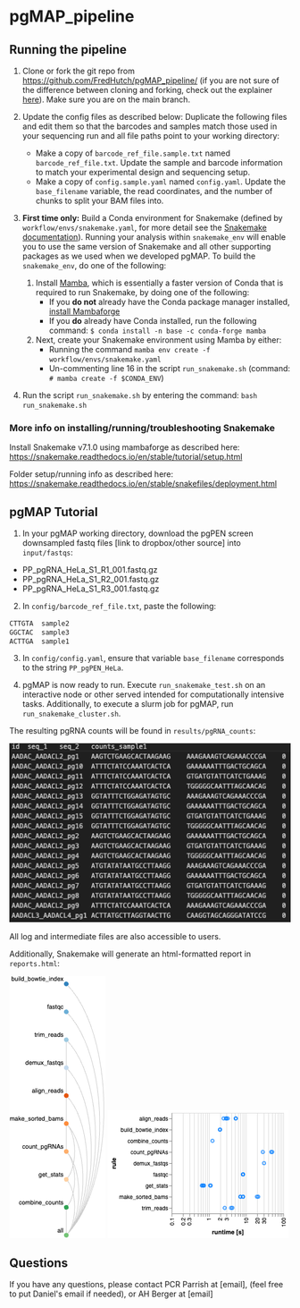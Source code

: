 # pgMAP_pipeline

## Running the pipeline

1. Clone or fork the git repo from https://github.com/FredHutch/pgMAP_pipeline/ (if you are not sure of the difference between cloning and forking, check out the explainer [here](https://github.com/FredHutch/pgMAP_pipeline/)). Make sure you are on the main branch. 


2. Update the config files as described below: Duplicate the following files and edit them so that the barcodes and samples match those used in your sequencing run and all file paths point to your working directory:
    * Make a copy of `barcode_ref_file.sample.txt` named `barcode_ref_file.txt`. Update the sample and barcode information to match your experimental design and sequencing setup. 
    * Make a copy of `config.sample.yaml` named `config.yaml`. Update the `base_filename` variable, the read coordinates, and the number of chunks to split your BAM files into. 


3. **First time only:** Build a Conda environment for Snakemake (defined by `workflow/envs/snakemake.yaml`, for more detail see the [Snakemake documentation](https://snakemake.readthedocs.io/en/stable/getting_started/installation.html)). Running your analysis within `snakemake_env` will enable you to use the same version of Snakemake and all other supporting packages as we used when we developed pgMAP. To build the `snakemake_env`, do one of the following: 
   1. Install [Mamba](https://mamba.readthedocs.io/en/latest/), which is essentially a faster version of Conda that is required to run Snakemake, by doing one of the following:
      * If you **do not** already have the Conda package manager installed, [install Mambaforge](https://github.com/conda-forge/miniforge#mambaforge)
      * If you **do** already have Conda installed, run the following command: `$ conda install -n base -c conda-forge mamba`
   2. Next, create your Snakemake environment using Mamba by either:
      * Running the command `mamba env create -f workflow/envs/snakemake.yaml`
      * Un-commenting line 16 in the script `run_snakemake.sh` (command: `# mamba create -f $CONDA_ENV`)


4. Run the script `run_snakemake.sh` by entering the command: `bash run_snakemake.sh`


### More info on installing/running/troubleshooting Snakemake
Install Snakemake v7.1.0 using mambaforge as described here:
https://snakemake.readthedocs.io/en/stable/tutorial/setup.html

Folder setup/running info as described here:
https://snakemake.readthedocs.io/en/stable/snakefiles/deployment.html

## pgMAP Tutorial
1. In your pgMAP working directory, download the pgPEN screen downsampled fastq files [link to dropbox/other source] into `input/fastqs`:
  * PP_pgRNA_HeLa_S1_R1_001.fastq.gz
  * PP_pgRNA_HeLa_S1_R2_001.fastq.gz
  * PP_pgRNA_HeLa_S1_R3_001.fastq.gz

2. In `config/barcode_ref_file.txt`, paste the following:
```
CTTGTA  sample2
GGCTAC  sample3
ACTTGA  sample1
```

3. In `config/config.yaml`, ensure that variable `base_filename` corresponds to the string `PP_pgPEN_HeLa`.

4. pgMAP is now ready to run. Execute `run_snakemake_test.sh` on an interactive node or other served intended for computationally intensive tasks. Additionally, to execute a slurm job for pgMAP, run `run_snakemake_cluster.sh`.

The resulting pgRNA counts will be found in `results/pgRNA_counts`:

![Table](images/counts_table.png)

All log and intermediate files are also accessible to users.

Additionally, Snakemake will generate an html-formatted report in `reports.html`:

![Report](images/snakemake_report.png)                    ![Report](images/rule_runtimes.png)

## Questions
If you have any questions, please contact PCR Parrish at [email], (feel free to put Daniel's email if needed), or AH Berger at [email]


